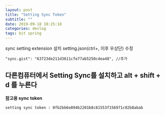 ```yaml
---
layout: post
title: "Setting Sync Token"
subtitle: ""
date: 2019-09-18 10:25:18
categories: devlog
tags: bit spring
---
```


sync setting extension 설치
setting.json(ctrl+, 이후 우상단) 수정

```
"sync.gist": "63723de211d3611cfe77ab5250c4ea48", //추가
```

## 다른컴퓨터에서 Setting Sync를 설치하고 alt + shift + d 를 누른다

**참고용 sync token**

```
setting sync token : 0fb2bb6e894b2201b8c81553f156971c02b8abab
```
